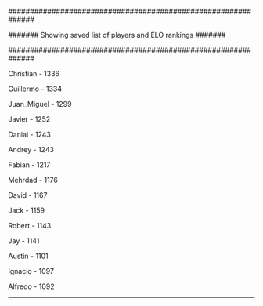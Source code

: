 ##############################################################

####### Showing saved list of players and ELO rankings #######

##############################################################


Christian - 1336


Guillermo - 1334


Juan_Miguel - 1299


Javier - 1252


Danial - 1243


Andrey - 1243


Fabian - 1217


Mehrdad - 1176


David - 1167


Jack - 1159


Robert - 1143


Jay - 1141


Austin - 1101


Ignacio - 1097


Alfredo - 1092



--------------------------------------------------------------
